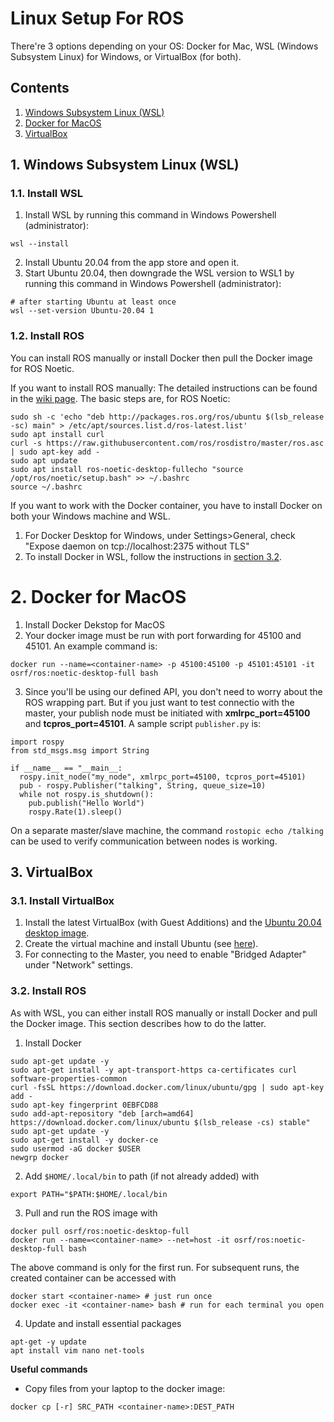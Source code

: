 # Linux Setup For ROS
There're 3 options depending on your OS: Docker for Mac, WSL (Windows Subsystem Linux) for Windows, or VirtualBox (for both).

## Contents
1. [Windows Subsystem Linux (WSL)](#1-windows-subsystem-linux-wsl)
2. [Docker for MacOS](#2-docker-for-macos)
3. [VirtualBox](#3-virtualbox)

## 1. Windows Subsystem Linux (WSL)
### 1.1. Install WSL
1. Install WSL by running this command in Windows Powershell (administrator):
```
wsl --install
```
2. Install Ubuntu 20.04 from the app store and open it.
3. Start Ubuntu 20.04, then downgrade the WSL version to WSL1 by running this command in Windows Powershell (administrator):
```
# after starting Ubuntu at least once
wsl --set-version Ubuntu-20.04 1
```

### 1.2. Install ROS
You can install ROS manually or install Docker then pull the Docker image for ROS Noetic.

If you want to install ROS manually:
The detailed instructions can be found in the [wiki page](http://wiki.ros.org/noetic/Installation/Ubuntu). The basic steps are, for ROS Noetic:
```
sudo sh -c 'echo "deb http://packages.ros.org/ros/ubuntu $(lsb_release -sc) main" > /etc/apt/sources.list.d/ros-latest.list'
sudo apt install curl
curl -s https://raw.githubusercontent.com/ros/rosdistro/master/ros.asc | sudo apt-key add -
sudo apt update
sudo apt install ros-noetic-desktop-fullecho "source /opt/ros/noetic/setup.bash" >> ~/.bashrc
source ~/.bashrc
```

If you want to work with the Docker container, you have to install Docker on both your Windows machine and WSL.
1. For Docker Desktop for Windows, under Settings>General, check "Expose daemon on tcp://localhost:2375 without TLS"
2. To install Docker in WSL, follow the instructions in [section 3.2](#32-install-ros).

# 2. Docker for MacOS
1. Install Docker Dekstop for MacOS
2. Your docker image must be run with port forwarding for 45100 and 45101. An example command is:
```
docker run --name=<container-name> -p 45100:45100 -p 45101:45101 -it osrf/ros:noetic-desktop-full bash
```
3. Since you'll be using our defined API, you don't need to worry about the ROS wrapping part. But if you just want to test connectio with the master, your publish node must be initiated with **xmlrpc_port=45100** and **tcpros_port=45101**. A sample script ```publisher.py``` is:
```
import rospy
from std_msgs.msg import String

if __name__ == "__main__:
  rospy.init_node("my_node", xmlrpc_port=45100, tcpros_port=45101)
  pub - rospy.Publisher("talking", String, queue_size=10)
  while not rospy.is_shutdown():
    pub.publish("Hello World")
    rospy.Rate(1).sleep()
```
On a separate master/slave machine, the command ```rostopic echo /talking``` can be used to verify communication between nodes is working.

## 3. VirtualBox
### 3.1. Install VirtualBox
1. Install the latest VirtualBox (with Guest Additions) and the [Ubuntu 20.04 desktop image](https://releases.ubuntu.com/20.04.5/).
2. Create the virtual machine and install Ubuntu (see [here](https://www.ktexperts.com/how-to-install-ubuntu-20-04-1-lts-on-windows-using-virtualbox/)).
3. For connecting to the Master, you need to enable "Bridged Adapter" under "Network" settings.

### 3.2. Install ROS
As with WSL, you can either install ROS manually or install Docker and pull the Docker image. This section describes how to do the latter.

1. Install Docker
```
sudo apt-get update -y
sudo apt-get install -y apt-transport-https ca-certificates curl software-properties-common
curl -fsSL https://download.docker.com/linux/ubuntu/gpg | sudo apt-key add -
sudo apt-key fingerprint 0EBFCD88
sudo add-apt-repository "deb [arch=amd64] https://download.docker.com/linux/ubuntu $(lsb_release -cs) stable"
sudo apt-get update -y
sudo apt-get install -y docker-ce
sudo usermod -aG docker $USER
newgrp docker
```
2. Add ```$HOME/.local/bin``` to path (if not already added) with
```
export PATH="$PATH:$HOME/.local/bin
```
3. Pull and run the ROS image with
```
docker pull osrf/ros:noetic-desktop-full
docker run --name=<container-name> --net=host -it osrf/ros:noetic-desktop-full bash
```
The above command is only for the first run. For subsequent runs, the created container can be accessed with
```
docker start <container-name> # just run once
docker exec -it <container-name> bash # run for each terminal you open
```
4. Update and install essential packages
```
apt-get -y update
apt install vim nano net-tools
```

**Useful commands**
- Copy files from your laptop to the docker image:
```
docker cp [-r] SRC_PATH <container-name>:DEST_PATH
```
